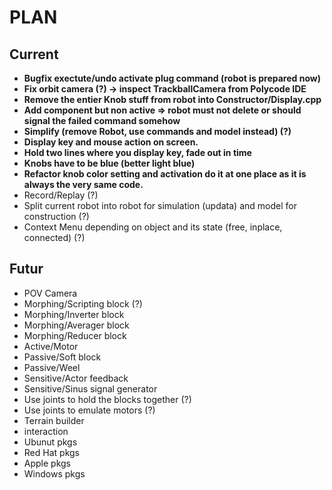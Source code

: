 # PLAN

## Current
* __Bugfix exectute/undo activate plug command (robot is prepared now)__
* __Fix orbit camera (?) -> inspect TrackballCamera from Polycode IDE__
* __Remove the entier Knob stuff from robot into Constructor/Display.cpp__
* __Add component but non active => robot must not delete or should signal the failed command somehow__ 
* __Simplify (remove Robot, use commands and model instead) (?)__
* __Display key and mouse action on screen.__
* __Hold two lines where you display key, fade out in time__
* __Knobs have to be blue (better light blue)__
* __Refactor knob color setting and activation do it at one place as it is always the very same code.__
* Record/Replay (?)
* Split current robot into robot for simulation (updata) and model for construction (?)
* Context Menu depending on object and its state (free, inplace, connected) (?)

## Futur
* POV Camera
* Morphing/Scripting block (?)
* Morphing/Inverter block
* Morphing/Averager block
* Morphing/Reducer block
* Active/Motor
* Passive/Soft block
* Passive/Weel
* Sensitive/Actor feedback
* Sensitive/Sinus signal generator 
* Use joints to hold the blocks together (?)
* Use joints to emulate motors (?)
* Terrain builder
* interaction
* Ubunut pkgs
* Red Hat pkgs
* Apple pkgs
* Windows pkgs
